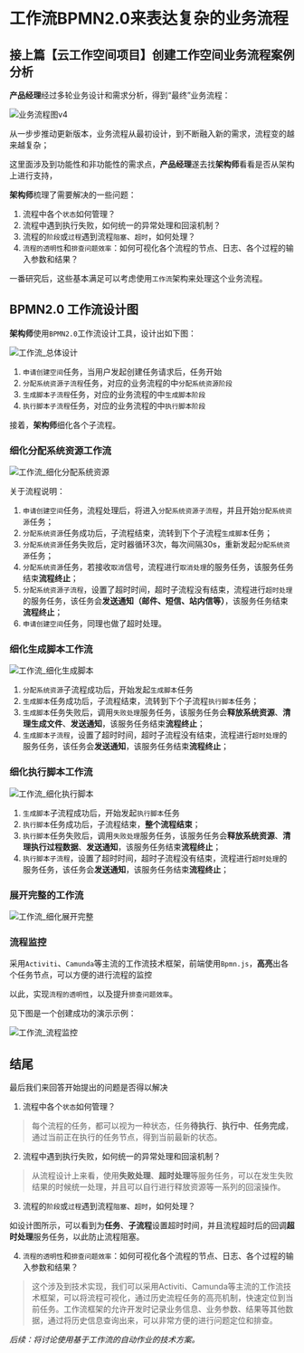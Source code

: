 # 工作流BPMN2.0来表达复杂的业务流程

## 接上篇【云工作空间项目】创建工作空间业务流程案例分析

**产品经理**经过多轮业务设计和需求分析，得到“最终”业务流程：

![业务流程图v4](./_media/业务流程图_v4.png ":size=800")

从一步步推动更新版本，业务流程从最初设计，到不断融入新的需求，流程变的越来越复杂；

这里面涉及到功能性和非功能性的需求点，**产品经理**遂去找**架构师**看看是否从架构上进行支持，

**架构师**梳理了需要解决的一些问题：

1. 流程中各个`状态`如何管理？
2. 流程中遇到执行失败，如何统一的异常处理和回滚机制？
3. 流程的`阶段`或`过程`遇到流程`阻塞`、`超时`，如何处理？
4. `流程的透明性`和`排查问题效率`：如何可视化各个流程的节点、日志、各个过程的输入参数和结果？

一番研究后，这些基本满足可以考虑使用`工作流`架构来处理这个业务流程。

## BPMN2.0 工作流设计图


**架构师**使用`BPMN2.0`工作流设计工具，设计出如下图：

![工作流_总体设计](./_media/工作流_总体设计.png )

1. `申请创建空间`任务，当用户发起创建任务请求后，任务开始
2. `分配系统资源子流程`任务，对应的业务流程的中`分配系统资源阶段`
3. `生成脚本子流程`任务，对应的业务流程的中`生成脚本阶段`
4. `执行脚本子流程`任务，对应的业务流程的中`执行脚本阶段`

接着，**架构师**细化各个子流程。

### 细化分配系统资源工作流

![工作流_细化分配系统资源](./_media/工作流_细化分配系统资源.png ':size=800')

关于流程说明：

1. `申请创建空间`任务，流程处理后，将进入`分配系统资源子流程`，并且开始`分配系统资源`任务；
2. `分配系统资源`任务成功后，子流程结束，流转到下个子流程`生成脚本`任务；
3. `分配系统资源`任务失败后，定时器循环3次，每次间隔30s，重新发起`分配系统资源`任务；
4. `分配系统资源`任务，若接收`取消`信号，流程进行`取消处理`的服务任务，该服务任务结束**流程终止**；
5. `分配系统资源子流程`，设置了超时时间，超时子流程没有结束，流程进行`超时处理`的服务任务，该任务会**发送通知（邮件、短信、站内信等）**，该服务任务结束**流程终止**；
6. `申请创建空间`任务，同理也做了超时处理。

### 细化生成脚本工作流

![工作流_细化生成脚本](./_media/工作流_细化生成脚本.png ':size=800')

1. `分配系统资源`子流程成功后，开始发起`生成脚本`任务
2. `生成脚本`任务成功后，子流程结束，流转到下个子流程`执行脚本`任务；
3. `生成脚本`任务失败后，调用`失败处理`服务任务，该服务任务会**释放系统资源**、**清理生成文件**、**发送通知**，该服务任务结束**流程终止**；
4. `生成脚本子流程`，设置了超时时间，超时子流程没有结束，流程进行`超时处理`的服务任务，该任务会**发送通知**，该服务任务结束**流程终止**；


### 细化执行脚本工作流

![工作流_细化执行脚本](./_media/工作流_细化执行脚本.png ':size=800')

1. `生成脚本`子流程成功后，开始发起`执行脚本`任务
2. `执行脚本`任务成功后，子流程结束，**整个流程结束**；
3. `执行脚本`任务失败后，调用`失败处理`服务任务，该服务任务会**释放系统资源**、**清理执行过程数据**、**发送通知**，该服务任务结束**流程终止**；
4. `执行脚本子流程`，设置了超时时间，超时子流程没有结束，流程进行`超时处理`的服务任务，该任务会**发送通知**，该服务任务结束**流程终止**；

### 展开完整的工作流

![工作流_细化展开完整](./_media/工作流_细化展开完整.png ':size=1200')


### 流程监控

采用`Activiti`、`Camunda`等主流的工作流技术框架，前端使用`Bpmn.js`，**高亮**出各个任务节点，可以方便的进行流程的监控

以此，实现`流程的透明性`，以及提升`排查问题效率`。

见下图是一个创建成功的演示示例：

![工作流_流程监控](./_media/工作流_流程监控.png ':size=1200')

## 结尾

最后我们来回答开始提出的问题是否得以解决

1. 流程中各个`状态`如何管理？

> 每个流程的任务，都可以视为一种状态，任务**待执行**、**执行中**、**任务完成**，通过当前正在执行的任务节点，得到当前最新的状态。

2. 流程中遇到执行失败，如何统一的异常处理和回滚机制？

> 从流程设计上来看，使用**失败处理**、**超时处理**等服务任务，可以在发生失败结果的时候统一处理，并且可以自行进行释放资源等一系列的回滚操作。

3. 流程的`阶段`或`过程`遇到流程`阻塞`、`超时`，如何处理？

如设计图所示，可以看到为**任务**、**子流程**设置超时时间，并且流程超时后的回调**超时处理**服务任务，以此防止流程阻塞。

4. `流程的透明性`和`排查问题效率`：如何可视化各个流程的节点、日志、各个过程的输入参数和结果？

> 这个涉及到技术实现，我们可以采用Activiti、Camunda等主流的工作流技术框架，可以将流程可视化，通过历史流程任务的高亮机制，快速定位到当前任务。工作流框架的允许开发时记录业务信息、业务参数、结果等其他数据，通过将历史信息查询出来，可以非常方便的进行问题定位和排查。


*后续：将讨论使用基于工作流的自动作业的技术方案。*